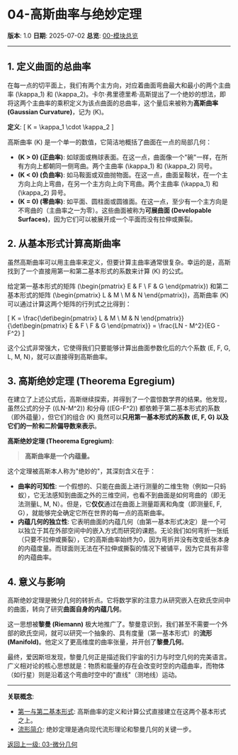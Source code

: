 # 04-高斯曲率与绝妙定理

**版本**: 1.0
**日期**: 2025-07-02
**总览**: [00-模块总览](./00-模块总览.md)

---

## 1. 定义曲面的总曲率

在每一点的切平面上，我们有两个主方向，对应着曲面弯曲最大和最小的两个主曲率 \(\kappa_1\) 和 \(\kappa_2\)。卡尔·弗里德里希·高斯提出了一个绝妙的想法，即将这两个主曲率的乘积定义为该点曲面的总曲率，这个量后来被称为**高斯曲率 (Gaussian Curvature)**，记为 \(K\)。

**定义**:
\[ K = \kappa_1 \cdot \kappa_2 \]

高斯曲率 \(K\) 是一个单一的数值，它简洁地概括了曲面在一点的局部几何：

- **\(K > 0\) (正曲率)**: 如球面或椭球表面。在这一点，曲面像一个"碗"一样，在所有方向上都朝同一侧弯曲。两个主曲率 \(\kappa_1\) 和 \(\kappa_2\) 同号。
- **\(K < 0\) (负曲率)**: 如马鞍面或双曲抛物面。在这一点，曲面呈鞍状，在一个主方向上向上弯曲，在另一个主方向上向下弯曲。两个主曲率 \(\kappa_1\) 和 \(\kappa_2\) 异号。
- **\(K = 0\) (零曲率)**: 如平面、圆柱面或圆锥面。在这一点，至少有一个主方向是不弯曲的（主曲率之一为零）。这些曲面被称为**可展曲面 (Developable Surfaces)**，因为它们可以被展开成一个平面而没有拉伸或撕裂。

## 2. 从基本形式计算高斯曲率

虽然高斯曲率可以用主曲率来定义，但要计算主曲率通常很复杂。幸运的是，高斯找到了一个直接用第一和第二基本形式的系数来计算 \(K\) 的公式。

给定第一基本形式的矩阵 \(\begin{pmatrix} E & F \\ F & G \end{pmatrix}\) 和第二基本形式的矩阵 \(\begin{pmatrix} L & M \\ M & N \end{pmatrix}\)，高斯曲率 \(K\) 可以通过计算这两个矩阵的行列式之比得到：

\[ K = \frac{\det\begin{pmatrix} L & M \\ M & N \end{pmatrix}}{\det\begin{pmatrix} E & F \\ F & G \end{pmatrix}} = \frac{LN - M^2}{EG - F^2} \]

这个公式非常强大，它使得我们只要能够计算出曲面参数化后的六个系数 \(E, F, G, L, M, N\)，就可以直接得到高斯曲率。

## 3. 高斯绝妙定理 (Theorema Egregium)

在建立了上述公式后，高斯继续探索，并得到了一个震惊数学界的结果。他发现，虽然公式的分子 (\(LN-M^2\)) 和分母 (\(EG-F^2\)) 都依赖于第二基本形式的系数（即外蕴量），但它们的组合 \(K\) 竟然可以**只用第一基本形式的系数 \(E, F, G\) 以及它们的一阶和二阶偏导数来表示**。

**高斯绝妙定理 (Theorema Egregium)**:
> **高斯曲率是一个内蕴量。**

这个定理被高斯本人称为"绝妙的"，其深刻含义在于：

- **曲率的可知性**: 一个假想的、只能在曲面上进行测量的二维生物（例如一只蚂蚁），它无法感知到曲面之外的三维空间，也看不到曲面是如何弯曲的（即无法测量L, M, N）。但是，它**仅仅**通过在曲面上测量距离和角度（即测量E, F, G），就能够完全确定它所在世界的每一点的高斯曲率。
- **内蕴几何的独立性**: 它表明曲面的内蕴几何（由第一基本形式决定）是一个可以独立于其在外部空间中的嵌入方式而研究的课题。无论我们如何弯折一张纸（只要不拉伸或撕裂），它的高斯曲率始终为0，因为弯折并没有改变纸张本身的内蕴度量。而球面则无法在不拉伸或撕裂的情况下被铺平，因为它具有非零的内蕴曲率。

## 4. 意义与影响

高斯绝妙定理是微分几何的转折点。它将数学家的注意力从研究嵌入在欧氏空间中的曲面，转向了研究**曲面自身的内蕴几何**。

这一思想被**黎曼 (Riemann)** 极大地推广了。黎曼意识到，我们甚至不需要一个外部的欧氏空间，就可以研究一个抽象的、具有度量（第一基本形式）的**流形 (Manifold)**。他定义了更高维度的曲率张量，并开创了**黎曼几何**。

最终，爱因斯坦发现，黎曼几何正是描述我们宇宙的引力与时空几何的完美语言。广义相对论的核心思想就是：物质和能量的存在会改变时空的内蕴曲率，而物体（如行星）则是沿着这个弯曲时空中的"直线"（测地线）运动。

---
**关联概念**:

- [第一与第二基本形式](./03-第一与第二基本形式.md): 高斯曲率的定义和计算公式直接建立在这两个基本形式之上。
- [流形简介](./05-流形简介.md): 绝妙定理是通向现代流形理论和黎曼几何的关键一步。

[返回上一级: 03-微分几何](./00-模块总览.md)
